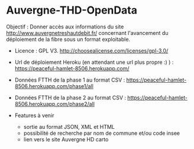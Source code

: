 # Auvergne-THD-OpenData
Objectif : Donner accès aux informations du site http://www.auvergnetreshautdebit.fr/ concernant l'avancement du déploiement de la fibre sous un format exploitable.

* Licence : GPL V3. http://choosealicense.com/licenses/gpl-3.0/
* Url de déploiement Heroku (en attendant une url plus propre :) ) : https://peaceful-hamlet-8506.herokuapp.com/
* Données FTTH de la phase 1 au format CSV : https://peaceful-hamlet-8506.herokuapp.com/phase1/all
* Données FTTH de la phase 2 au format CSV : https://peaceful-hamlet-8506.herokuapp.com/phase2/all

* Features à venir
  * sortie au format JSON, XML et HTML
  * possibilité de recherche par nom de commune et/ou code insee
  * lien vers le site Auvergne HD carto
